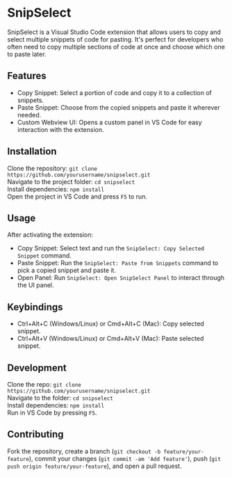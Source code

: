 
# SnipSelect
SnipSelect is a Visual Studio Code extension that allows users to copy and select multiple snippets of code for pasting. It's perfect for developers who often need to copy multiple sections of code at once and choose which one to paste later.
## Features
- Copy Snippet: Select a portion of code and copy it to a collection of snippets. 
- Paste Snippet: Choose from the copied snippets and paste it wherever needed. 
- Custom Webview UI: Opens a custom panel in VS Code for easy interaction with the extension.
## Installation
Clone the repository: `git clone https://github.com/yourusername/snipselect.git`  
Navigate to the project folder: `cd snipselect`  
Install dependencies: `npm install`  
Open the project in VS Code and press `F5` to run.
## Usage
After activating the extension:  
- Copy Snippet: Select text and run the `SnipSelect: Copy Selected Snippet` command. 
- Paste Snippet: Run the `SnipSelect: Paste from Snippets` command to pick a copied snippet and paste it. 
- Open Panel: Run `SnipSelect: Open SnipSelect Panel` to interact through the UI panel.
## Keybindings
- Ctrl+Alt+C (Windows/Linux) or Cmd+Alt+C (Mac): Copy selected snippet.
- Ctrl+Alt+V (Windows/Linux) or Cmd+Alt+V (Mac): Paste selected snippet.
## Development
Clone the repo: `git clone https://github.com/yourusername/snipselect.git`  
Navigate to the folder: `cd snipselect`  
Install dependencies: `npm install`  
Run in VS Code by pressing `F5`.
## Contributing
Fork the repository, create a branch (`git checkout -b feature/your-feature`), commit your changes (`git commit -am 'Add feature'`), push (`git push origin feature/your-feature`), and open a pull request.
 

